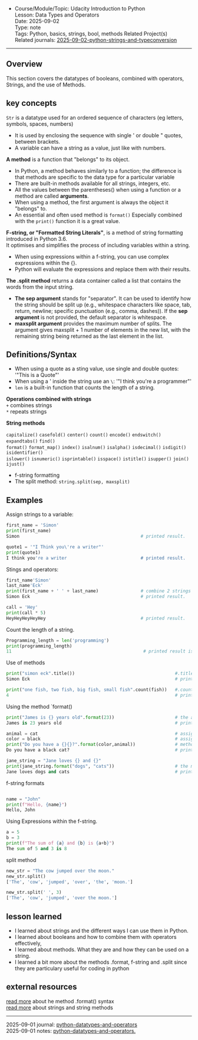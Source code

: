 * Course/Module/Topic: Udacity Introduction to Python  
Lesson: Data Types and Operators   
Date: 2025-09-02  
Type: note  
Tags: Python, basics, strings, bool, methods 
Related Project(s)  
Related journals: [2025-09-02-python-strings-and-typeconversion](https://github.com/NikiDigitals/Computing-IT/blob/main/journals/2025-09-02-python-strings-and-typeconversion.md)   
---------------

## Overview
This section covers the datatypes of booleans, combined with operators, Strings, and the use of Methods.


## key concepts  
`Str` is a datatype used for an ordered sequence of characters (eg letters, symbols, spaces, numbers)   
* It is used by enclosing the sequence with single ' or double " quotes, between brackets.  
* A variable can have a string as a value, just like with numbers.  

<b>A method</b> is a function that "belongs" to its object.
* In Python, a method behaves similarly to a function; the difference is that methods are specific to the data type for a particular variable
* There are built-in methods available for all strings, integers, etc.
* All the values between the parentheses() when using a function or a method are called <b>arguments</b>.
* When using a method, the first argument is always the object it "belongs" to.
* An essential and often used method is `format()` Especially combined with the `print()` function it is a great value.  

<b>F-string, or "Formatted String Literals"</b>, is a method of string formatting introduced in Python 3.6.   
It optimises and simplifies the process of including variables within a string.   
* When using expressions within a f-string, you can use complex expressions within the {}.
* Python will evaluate the expressions and replace them with their results.

<b>The .split method</b> returns a data container called a list that contains the words from the input string.
*  <b>The sep argument</b> stands for "separator". It can be used to identify how the string should be split up
   (e.g., whitespace characters like space, tab, return, newline; specific punctuation (e.g., comma, dashes)).
   If the <b>sep argument</B> is not provided, the default separator is whitespace.
* <b>maxsplit argument</b> provides the maximum number of splits.
  The argument gives maxsplit + 1 number of elements in the new list, with the remaining string being returned as the last element in the list.
  
## Definitions/Syntax  
* When using a quote as a sting value, use single and double quotes: '"This is a Quote"'  
* When using a ' inside the string use an  `\`: '"I think you\'re a programmer"'
* `len` is a built-in function that counts the length of a string.  

<b>Operations combined with strings</b>  
`+` combines strings   
`*` repeats strings  

<b>String methods</b>   
  
`capitalize()` `casefold()` `center()` `count()` `encode()` `endswitch()` `expandtabs()` `find()`   
`format()` `format_map()` `index()` `isalnum()` `isalpha()` `isdecimal()` `isdigit()` `isidentifier()`   
`islower()` `isnumeric()` `isprintable()` `isspace()` `istitle()` `isupper()` `join()` `ijust()`   

* f-string formatting
* The split method: `string.split(sep, maxsplit)`

## Examples

Assign strings to a variable:

```python
first_name = 'Simon'                            
print(first_name)
Simon                                              # printed result.  

quote1 = '"I Think you\'re a writer"'
print(quote1)
I think you're a writer                            # printed result.      
```
Stings and operators:

```python
first_name'Simon'
last_name'Eck'
print(first_name + ' ' + last_name)                # combine 2 strings and ad a space inbetween.
Simon Eck                                          # printed result.  

call = 'Hey'
print(call * 5)
HeyHeyHeyHeyHey                                    # printed result. 
```
Count the length of a string.
```python
Programming_length = len('programming')
print(programming_length)
11                                                  # printed result is the number of characters.  
```

Use of methods
```python
print("simon eck".title())                                      #.title formats the string object into a title 
Simon Eck                                                       # printed results with upper cases.

print("one fish, two fish, big fish, small fish".count(fish))   #.count, count the number of times the argument is in the string  
4                                                               # printed result.
```

Using the method `format()
```python
print("James is {} years old".format(23))                       # the argument 23 in the method format() is printed on the place of the {}  
James is 23 years old                                           # printed result  

animal = cat                                                    # assigned variable    
color = black                                                   # assigned variable 
print("Do you have a {}{}?".format(color,animal))               # method uses argumented values as input for the {}{} in the string 
Do you have a black cat?                                        # printed result    

jane_string = "Jane loves {} and {}"                            
print(jane_string.format("dogs", "cats"))                       # the method uses the argumens in the string. 
Jane loves dogs and cats                                        # printed result
```

f-string formats
```python

name = "John"
print(f"Hello, {name}")
Hello, John
```
Using Expressions within the f-string. 
```python
a = 5
b = 3
print(f"The sum of {a} and {b} is {a+b}")
The sum of 5 and 3 is 8
```

split method
``` python
new_str = "The cow jumped over the moon."
new_str.split()
['The', 'cow', 'jumped', 'over', 'the', 'moon.']

new_str.split(' ', 3)
['The', 'cow', 'jumped', 'over the moon.']
```
## lesson learned
* I learned about strings and the different ways I can use them in Python.
* I learned about booleans and how to combine them with operators effectively,
* I learned about methods. What they are and how they can be used on a string.
* I learned a bit more about the methods .format, f-string and .split since they are particulary useful for coding in python

## external resources 
[read more](https://docs.python.org/3.6/library/string.html#format-string-syntax) about he method .format() syntax   
[read more](https://docs.python.org/3/library/stdtypes.html#string-methods) about strings and string methods

-------------------
 2025-09-01 journal: [python-datatypes-and-operators](https://github.com/NikiDigitals/Computing-IT/blob/main/journals/2025-09-01-python-datatypes-and-operators.md)     
2025-09-01 notes: [python-datatypes-and-operators.](https://github.com/NikiDigitals/Computing-IT/blob/main/notes/2025-09-01-python-datatypes-and-operators.md)    
